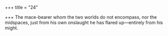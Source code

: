 +++
title = "24"

+++
The mace-bearer whom the two worlds do not encompass, nor the  midspaces,
just from his own onslaught he has flared up—entirely from his might.